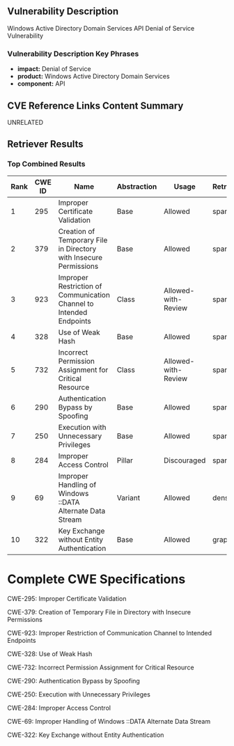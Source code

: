 ## Vulnerability Description
Windows Active Directory Domain Services API Denial of Service Vulnerability

### Vulnerability Description Key Phrases
- **impact:** Denial of Service
- **product:** Windows Active Directory Domain Services
- **component:** API

## CVE Reference Links Content Summary
UNRELATED

## Retriever Results

### Top Combined Results

| Rank | CWE ID | Name | Abstraction | Usage  | Retrievers | Individual Scores |
|------|--------|------|-------------|-------|------------|-------------------|
| 1 | 295 | Improper Certificate Validation | Base | Allowed | sparse | 0.020 |
| 2 | 379 | Creation of Temporary File in Directory with Insecure Permissions | Base | Allowed | sparse | 0.019 |
| 3 | 923 | Improper Restriction of Communication Channel to Intended Endpoints | Class | Allowed-with-Review | sparse | 0.017 |
| 4 | 328 | Use of Weak Hash | Base | Allowed | sparse | 0.017 |
| 5 | 732 | Incorrect Permission Assignment for Critical Resource | Class | Allowed-with-Review | sparse | 0.017 |
| 6 | 290 | Authentication Bypass by Spoofing | Base | Allowed | sparse | 0.017 |
| 7 | 250 | Execution with Unnecessary Privileges | Base | Allowed | sparse | 0.016 |
| 8 | 284 | Improper Access Control | Pillar | Discouraged | sparse | 0.016 |
| 9 | 69 | Improper Handling of Windows ::DATA Alternate Data Stream | Variant | Allowed | dense | 0.512 |
| 10 | 322 | Key Exchange without Entity Authentication | Base | Allowed | graph | 0.003 |



# Complete CWE Specifications

CWE-295: Improper Certificate Validation

CWE-379: Creation of Temporary File in Directory with Insecure Permissions

CWE-923: Improper Restriction of Communication Channel to Intended Endpoints

CWE-328: Use of Weak Hash

CWE-732: Incorrect Permission Assignment for Critical Resource

CWE-290: Authentication Bypass by Spoofing

CWE-250: Execution with Unnecessary Privileges

CWE-284: Improper Access Control

CWE-69: Improper Handling of Windows ::DATA Alternate Data Stream

CWE-322: Key Exchange without Entity Authentication